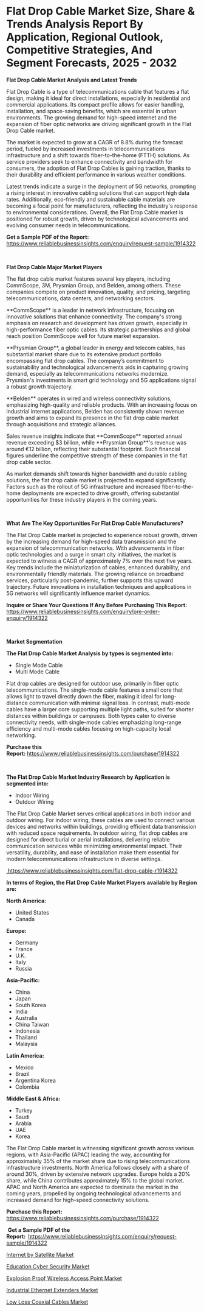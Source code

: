 <p><h1>Flat Drop Cable Market Size, Share & Trends Analysis Report By Application, Regional Outlook, Competitive Strategies, And Segment Forecasts, 2025 - 2032</h1></p><p><strong>Flat Drop Cable Market Analysis and Latest Trends</strong></p>
<p><p>Flat Drop Cable is a type of telecommunications cable that features a flat design, making it ideal for direct installations, especially in residential and commercial applications. Its compact profile allows for easier handling, installation, and space-saving benefits, which are essential in urban environments. The growing demand for high-speed internet and the expansion of fiber optic networks are driving significant growth in the Flat Drop Cable market.</p><p>The market is expected to grow at a CAGR of 8.8% during the forecast period, fueled by increased investments in telecommunications infrastructure and a shift towards fiber-to-the-home (FTTH) solutions. As service providers seek to enhance connectivity and bandwidth for consumers, the adoption of Flat Drop Cables is gaining traction, thanks to their durability and efficient performance in various weather conditions.</p><p>Latest trends indicate a surge in the deployment of 5G networks, prompting a rising interest in innovative cabling solutions that can support high data rates. Additionally, eco-friendly and sustainable cable materials are becoming a focal point for manufacturers, reflecting the industry's response to environmental considerations. Overall, the Flat Drop Cable market is positioned for robust growth, driven by technological advancements and evolving consumer needs in telecommunications.</p></p>
<p><strong>Get a Sample PDF of the Report:&nbsp;</strong> <a href="https://www.reliablebusinessinsights.com/enquiry/request-sample/1914322?utm_campaign=116&utm_medium=2&utm_source=Github&utm_content=ia&utm_term=15022025&utm_id=flat-drop-cable">https://www.reliablebusinessinsights.com/enquiry/request-sample/1914322</a></p>
<p>&nbsp;</p>
<p><strong>Flat Drop Cable Major Market Players</strong></p>
<p><p>The flat drop cable market features several key players, including CommScope, 3M, Prysmian Group, and Belden, among others. These companies compete on product innovation, quality, and pricing, targeting telecommunications, data centers, and networking sectors.</p><p>**CommScope** is a leader in network infrastructure, focusing on innovative solutions that enhance connectivity. The company's strong emphasis on research and development has driven growth, especially in high-performance fiber optic cables. Its strategic partnerships and global reach position CommScope well for future market expansion.</p><p>**Prysmian Group**, a global leader in energy and telecom cables, has substantial market share due to its extensive product portfolio encompassing flat drop cables. The company’s commitment to sustainability and technological advancements aids in capturing growing demand, especially as telecommunications networks modernize. Prysmian's investments in smart grid technology and 5G applications signal a robust growth trajectory.</p><p>**Belden** operates in wired and wireless connectivity solutions, emphasizing high-quality and reliable products. With an increasing focus on industrial internet applications, Belden has consistently shown revenue growth and aims to expand its presence in the flat drop cable market through acquisitions and strategic alliances.</p><p>Sales revenue insights indicate that **CommScope** reported annual revenue exceeding $3 billion, while **Prysmian Group**'s revenue was around €12 billion, reflecting their substantial footprint. Such financial figures underline the competitive strength of these companies in the flat drop cable sector.</p><p>As market demands shift towards higher bandwidth and durable cabling solutions, the flat drop cable market is projected to expand significantly. Factors such as the rollout of 5G infrastructure and increased fiber-to-the-home deployments are expected to drive growth, offering substantial opportunities for these industry players in the coming years.</p></p>
<p>&nbsp;</p>
<p><strong>What Are The Key Opportunities For Flat Drop Cable Manufacturers?</strong></p>
<p><p>The Flat Drop Cable market is projected to experience robust growth, driven by the increasing demand for high-speed data transmission and the expansion of telecommunication networks. With advancements in fiber optic technologies and a surge in smart city initiatives, the market is expected to witness a CAGR of approximately 7% over the next five years. Key trends include the miniaturization of cables, enhanced durability, and environmentally friendly materials. The growing reliance on broadband services, particularly post-pandemic, further supports this upward trajectory. Future innovations in installation techniques and applications in 5G networks will significantly influence market dynamics.</p></p>
<p><strong>Inquire or Share Your Questions If Any Before Purchasing This Report:</strong> <a href="https://www.reliablebusinessinsights.com/enquiry/pre-order-enquiry/1914322?utm_campaign=116&utm_medium=2&utm_source=Github&utm_content=ia&utm_term=15022025&utm_id=flat-drop-cable">https://www.reliablebusinessinsights.com/enquiry/pre-order-enquiry/1914322</a></p>
<p>&nbsp;</p>
<p><strong>Market Segmentation</strong></p>
<p><strong>The Flat Drop Cable Market Analysis by types is segmented into:</strong></p>
<p><ul><li>Single Mode Cable</li><li>Multi Mode Cable</li></ul></p>
<p><p>Flat drop cables are designed for outdoor use, primarily in fiber optic telecommunications. The single-mode cable features a small core that allows light to travel directly down the fiber, making it ideal for long-distance communication with minimal signal loss. In contrast, multi-mode cables have a larger core supporting multiple light paths, suited for shorter distances within buildings or campuses. Both types cater to diverse connectivity needs, with single-mode cables emphasizing long-range efficiency and multi-mode cables focusing on high-capacity local networking.</p></p>
<p><strong>Purchase this Report:&nbsp;</strong><a href="https://www.reliablebusinessinsights.com/purchase/1914322?utm_campaign=116&utm_medium=2&utm_source=Github&utm_content=ia&utm_term=15022025&utm_id=flat-drop-cable">https://www.reliablebusinessinsights.com/purchase/1914322</a></p>
<p>&nbsp;</p>
<p><strong>The Flat Drop Cable Market Industry Research by Application is segmented into:</strong></p>
<p><ul><li>Indoor Wiring</li><li>Outdoor Wiring</li></ul></p>
<p><p>The Flat Drop Cable Market serves critical applications in both indoor and outdoor wiring. For indoor wiring, these cables are used to connect various devices and networks within buildings, providing efficient data transmission with reduced space requirements. In outdoor wiring, flat drop cables are designed for direct burial or aerial installations, delivering reliable communication services while minimizing environmental impact. Their versatility, durability, and ease of installation make them essential for modern telecommunications infrastructure in diverse settings.</p></p>
<p><a href="https://www.reliablebusinessinsights.com/flat-drop-cable-r1914322?utm_campaign=116&utm_medium=2&utm_source=Github&utm_content=ia&utm_term=15022025&utm_id=flat-drop-cable">&nbsp;https://www.reliablebusinessinsights.com/flat-drop-cable-r1914322</a></p>
<p><strong>In terms of Region, the Flat Drop Cable Market Players available by Region are:</strong></p>
<p>
    <p> <strong> North America: </strong>
        <ul>
            <li>United States</li>
            <li>Canada</li>
        </ul>
        </p> 
    <p> <strong> Europe: </strong>
        <ul>
            <li>Germany</li>
            <li>France</li>
            <li>U.K.</li>
            <li>Italy</li>
            <li>Russia</li>
        </ul>
        </p> 
    <p> <strong> Asia-Pacific: </strong>
        <ul>
            <li>China</li>
            <li>Japan</li>
            <li>South Korea</li>
            <li>India</li>
            <li>Australia</li>
            <li>China Taiwan</li>
            <li>Indonesia</li>
            <li>Thailand</li>
            <li>Malaysia</li>
        </ul>
        </p> 
    <p> <strong> Latin America: </strong>
        <ul>
            <li>Mexico</li>
            <li>Brazil</li>
            <li>Argentina Korea</li>
            <li>Colombia</li>
        </ul>
        </p> 
    <p> <strong> Middle East & Africa: </strong>
        <ul>
            <li>Turkey</li>
            <li>Saudi</li>
            <li>Arabia</li>
            <li>UAE</li>
            <li>Korea</li>
        </ul>
    </p>
    </p>
<p><p>The Flat Drop Cable market is witnessing significant growth across various regions, with Asia-Pacific (APAC) leading the way, accounting for approximately 35% of the market share due to rising telecommunications infrastructure investments. North America follows closely with a share of around 30%, driven by extensive network upgrades. Europe holds a 20% share, while China contributes approximately 15% to the global market. APAC and North America are expected to dominate the market in the coming years, propelled by ongoing technological advancements and increased demand for high-speed connectivity solutions.</p></p>
<p><strong>Purchase this Report: </strong><a href="https://www.reliablebusinessinsights.com/purchase/1914322?utm_campaign=116&utm_medium=2&utm_source=Github&utm_content=ia&utm_term=15022025&utm_id=flat-drop-cable">https://www.reliablebusinessinsights.com/purchase/1914322</a></p>
<p>&nbsp;<strong>Get a Sample PDF of the Report:&nbsp;&nbsp;</strong><a href="https://www.reliablebusinessinsights.com/enquiry/request-sample/1914322?utm_campaign=116&utm_medium=2&utm_source=Github&utm_content=ia&utm_term=15022025&utm_id=flat-drop-cable">https://www.reliablebusinessinsights.com/enquiry/request-sample/1914322</a></p>
<p><strong></strong></p>
<p><p><a href="https://github.com/nkbaroga/Market-Research-Report-List-1/blob/main/internet-by-satellite-market.md?utm_campaign=116&utm_medium=2&utm_source=Github&utm_content=ia&utm_term=15022025&utm_id=flat-drop-cable">Internet by Satellite Market</a></p><p><a href="https://github.com/elvutedipela/Market-Research-Report-List-1/blob/main/education-cyber-security-market.md?utm_campaign=116&utm_medium=2&utm_source=Github&utm_content=ia&utm_term=15022025&utm_id=flat-drop-cable">Education Cyber Security Market</a></p><p><a href="https://github.com/hedbomkrahe/Market-Research-Report-List-1/blob/main/explosion-proof-wireless-access-point-market.md?utm_campaign=116&utm_medium=2&utm_source=Github&utm_content=ia&utm_term=15022025&utm_id=flat-drop-cable">Explosion Proof Wireless Access Point Market</a></p><p><a href="https://github.com/lateshab69/Market-Research-Report-List-1/blob/main/industrial-ethernet-extenders-market.md?utm_campaign=116&utm_medium=2&utm_source=Github&utm_content=ia&utm_term=15022025&utm_id=flat-drop-cable">Industrial Ethernet Extenders Market</a></p><p><a href="https://github.com/chongseney974/Market-Research-Report-List-1/blob/main/low-loss-coaxial-cables-market.md?utm_campaign=116&utm_medium=2&utm_source=Github&utm_content=ia&utm_term=15022025&utm_id=flat-drop-cable">Low Loss Coaxial Cables Market</a></p></p>